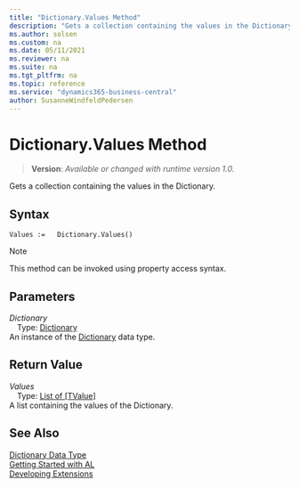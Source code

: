 ```yaml
---
title: "Dictionary.Values Method"
description: "Gets a collection containing the values in the Dictionary."
ms.author: solsen
ms.custom: na
ms.date: 05/11/2021
ms.reviewer: na
ms.suite: na
ms.tgt_pltfrm: na
ms.topic: reference
ms.service: "dynamics365-business-central"
author: SusanneWindfeldPedersen
---
```

[//]: # (START>DO_NOT_EDIT)
[//]: # (IMPORTANT:Do not edit any of the content between here and the END>DO_NOT_EDIT.)
[//]: # (Any modifications should be made in the .xml files in the ModernDev repo.)
# Dictionary.Values Method
> **Version**: _Available or changed with runtime version 1.0._

Gets a collection containing the values in the Dictionary.


## Syntax
```
Values :=   Dictionary.Values()
```
> [!NOTE]
> This method can be invoked using property access syntax.

## Parameters
*Dictionary*  
&emsp;Type: [Dictionary](dictionary-data-type.md)  
An instance of the [Dictionary](dictionary-data-type.md) data type.

## Return Value
*Values*  
&emsp;Type: [List of [TValue]](../list/list-data-type.md)  
A list containing the values of the Dictionary.


[//]: # (IMPORTANT: END>DO_NOT_EDIT)
## See Also
[Dictionary Data Type](dictionary-data-type.md)  
[Getting Started with AL](../../devenv-get-started.md)  
[Developing Extensions](../../devenv-dev-overview.md)